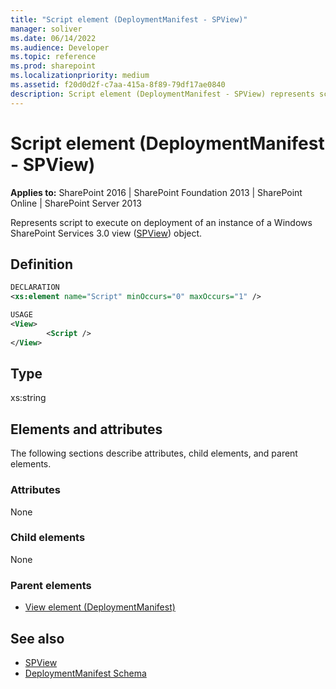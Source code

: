 ```yaml
---
title: "Script element (DeploymentManifest - SPView)"
manager: soliver
ms.date: 06/14/2022
ms.audience: Developer
ms.topic: reference
ms.prod: sharepoint
ms.localizationpriority: medium
ms.assetid: f20d0d2f-c7aa-415a-8f89-79df17ae0840
description: Script element (DeploymentManifest - SPView) represents script to execute on deployment of an instance of a Windows SharePoint Services 3.0 view object.
---
```


# Script element (DeploymentManifest - SPView)

**Applies to:** SharePoint 2016 | SharePoint Foundation 2013 | SharePoint Online | SharePoint Server 2013 
  
Represents script to execute on deployment of an instance of a Windows SharePoint Services 3.0 view ([SPView](https://msdn.microsoft.com/library/Microsoft.SharePoint.SPView.aspx)) object. 

## Definition

```XML
DECLARATION
<xs:element name="Script" minOccurs="0" maxOccurs="1" />

USAGE
<View>
        <Script />
</View>

```

## Type

xs:string 
  
## Elements and attributes

The following sections describe attributes, child elements, and parent elements.

### Attributes

None
   
### Child elements

None
   
### Parent elements

- [View element (DeploymentManifest)](view-element-deploymentmanifest.md)
   
## See also

- [SPView](https://msdn.microsoft.com/library/Microsoft.SharePoint.SPView.aspx)
- [DeploymentManifest Schema](deploymentmanifest-schema.md)

